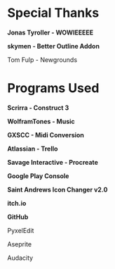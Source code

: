 # Special Thanks

**Jonas Tyroller - WOWIEEEEE**

**skymen - Better Outline Addon**

Tom Fulp - Newgrounds


# Programs Used

**Scrirra - Construct 3**

**WolframTones - Music**

**GXSCC - Midi Conversion**

**Atlassian - Trello**

**Savage Interactive - Procreate**

**Google Play Console**

**Saint Andrews Icon Changer v2.0**

**itch.io**

**GitHub**

PyxelEdit

Aseprite

Audacity






